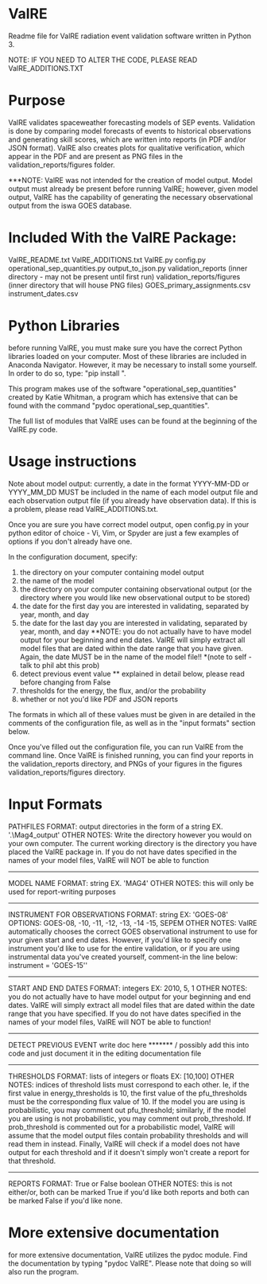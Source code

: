 # ValRE

Readme file for ValRE radiation event validation software written in Python 3.

NOTE: IF YOU NEED TO ALTER THE CODE, PLEASE READ ValRE_ADDITIONS.TXT

Purpose
========
ValRE validates spaceweather forecasting models of SEP events. Validation is done by
comparing model forecasts of events to historical observations and generating skill scores,
which are written into reports (in PDF and/or JSON format). ValRE also creates plots
for qualitative verification, which appear in the PDF and are present as PNG files in the
validation_reports/figures folder.

***NOTE: ValRE was not intended for the creation of model output. Model output must already
be present before running ValRE; however, given model output, ValRE has the capability of
generating the necessary observational output from the iswa GOES database.

Included With the ValRE Package:
================================
ValRE_README.txt
ValRE_ADDITIONS.txt
ValRE.py
config.py
operational_sep_quantities.py
output_to_json.py
validation_reports (inner directory - may not be present until first run)
validation_reports/figures (inner directory that will house PNG files)
GOES_primary_assignments.csv
instrument_dates.csv

Python Libraries
================
before running ValRE, you must make sure you have the correct Python libraries loaded on your computer.
Most of these libraries are included in Anaconda Navigator. However, it may be necessary to install some
yourself. In order to do so, type: "pip install <library>".

This program makes use of the software "operational_sep_quantities" created by Katie Whitman, a program
which has extensive that can be found with the command "pydoc operational_sep_quantities".

The full list of modules that ValRE uses can be found at the beginning of the ValRE.py code.

Usage instructions
==================
Note about model output: currently, a date in the format YYYY-MM-DD or YYYY_MM_DD MUST be included in the name of
each model output file and each observation output file (if you already have observation data). If this
is a problem, please read ValRE_ADDITIONS.txt.

Once you are sure you have correct model output, open config.py in your python editor of choice -
Vi, Vim, or Spyder are just a few examples of options if you don't already have one.

In the configuration document, specify:
1. the directory on your computer containing model output
2. the name of the model
3. the directory on your computer containing observational output (or the directory where you would like
   new observational output to be stored)
4. the date for the first day you are interested in validating, separated by year, month, and day
5. the date for the last day you are interested in validating, separated by year, month, and day
   **NOTE: you do not actually have to have model output for your beginning and end dates. ValRE will
   simply extract all model files that are dated within the date range that you have given. Again, the
   date MUST be in the name of the model file!! *(note to self - talk to phil abt this prob)
6. detect previous event value ** explained in detail below, please read before changing from False
7. thresholds for the energy, the flux, and/or the probability
8. whether or not you'd like PDF and JSON reports

The formats in which all of these values must be given in are detailed in the comments of the
configuration file, as well as in the "input formats" section below.

Once you've filled out the configuration file, you can run ValRE from the command line. Once ValRE is finished
running, you can find your reports in the validation_reports directory, and PNGs of your figures in the figures
validation_reports/figures directory.

Input Formats
=============
PATHFILES
FORMAT: output directories in the form of a string
EX. '.\Mag4_output'
OTHER NOTES: Write the directory however you would on your own computer.
The current working directory is the directory you have placed the ValRE package in.
If you do not have dates specified in the names
of your model files, ValRE will NOT be able to function

---
MODEL NAME
FORMAT: string
EX. 'MAG4'
OTHER NOTES: this will only be used for report-writing purposes

---
INSTRUMENT FOR OBSERVATIONS
FORMAT: string
EX: 'GOES-08'
OPTIONS: GOES-08, -10, -11, -12, -13, -14 -15, SEPEM
OTHER NOTES: ValRE automatically chooses the correct GOES observational instrument to
use for your given start and end dates. However, if you'd like to specify one instrument
you'd like to use for the entire validation, or if you are using instrumental data
you've created yourself, comment-in the line below:
instrument = 'GOES-15''

---
START AND END DATES
FORMAT: integers
EX: 2010, 5, 1
OTHER NOTES: you do not actually have to have model output for your beginning and
end dates. ValRE will simply extract all model files that are dated within the date
range that you have specified. If you do not have dates specified in the names
of your model files, ValRE will NOT be able to function!

---
DETECT PREVIOUS EVENT
write doc here ******* / possibly add this into code and just document it in the editing
documentation file

---
THRESHOLDS
FORMAT: lists of integers or floats
EX: [10,100]
OTHER NOTES: indices of threshold lists must correspond to each other. Ie, if the first
value in energy_thresholds is 10, the first value of the pfu_thresholds must be the
corresponding flux value of 10. If the model you are using is probabilistic, you may
comment out pfu_threshold; similarly, if the model you are using is not probabilistic,
you may comment out prob_threshold. If prob_threshold is commented out for a
probabilistic model, ValRE will assume that the model output files contain probability
thresholds and will read them in instead.
Finally, ValRE will check if a model does not have output for each threshold and
if it doesn't simply won't create a report for that threshold.

---
REPORTS 
FORMAT: True or False boolean
OTHER NOTES: this is not either/or, both can be marked True if you'd like both reports
and both can be marked False if you'd like none.

More extensive documentation
============================
for more extensive documentation, ValRE utilizes the pydoc module. Find the documentation by typing
"pydoc ValRE". Please note that doing so will also run the program. 
